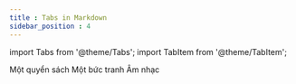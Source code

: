 ```yaml
---
title : Tabs in Markdown
sidebar_position : 4
---
```


import Tabs from '@theme/Tabs';
import TabItem from '@theme/TabItem';

<Tabs>
    <TabItem value="book" label="Book" default>
        Một quyển sách 
    </TabItem>
     <TabItem value="painting" label="Painting" default>
        Một bức tranh 
    </TabItem>
     <TabItem value="music" label="Music" default>
        Âm nhạc
    </TabItem>
</Tabs>